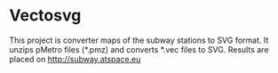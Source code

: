 # Vectosvg

This project is converter maps of the subway stations to SVG format.
It unzips pMetro files (*.pmz) and converts *.vec files to SVG.
Results are placed on http://subway.atspace.eu
